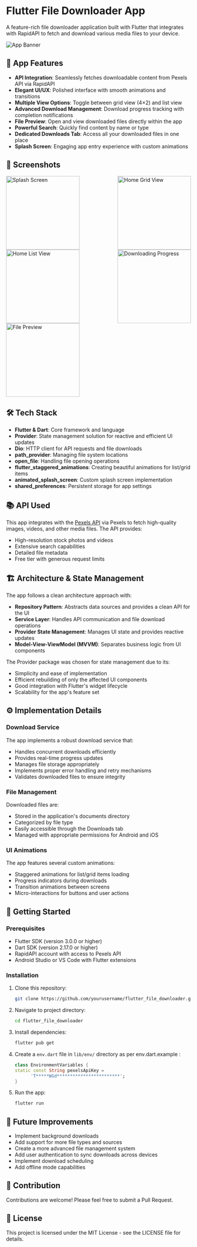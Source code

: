# Flutter File Downloader App

A feature-rich file downloader application built with Flutter that integrates with RapidAPI to fetch and download various media files to your device.

![App Banner](https://via.placeholder.com/800x200)

## 📱 App Features

- **API Integration**: Seamlessly fetches downloadable content from Pexels API via RapidAPI
- **Elegant UI/UX**: Polished interface with smooth animations and transitions
- **Multiple View Options**: Toggle between grid view (4×2) and list view
- **Advanced Download Management**: Download progress tracking with completion notifications
- **File Preview**: Open and view downloaded files directly within the app
- **Powerful Search**: Quickly find content by name or type
- **Dedicated Downloads Tab**: Access all your downloaded files in one place
- **Splash Screen**: Engaging app entry experience with custom animations

## 📸 Screenshots

<div style="display: flex; flex-wrap: wrap; justify-content: space-between;">
  <img src="/screenshots/splash_screen.png" width="200" alt="Splash Screen">
  <img src="/screenshots/home_grid_view.png" width="200" alt="Home Grid View">
  <img src="/screenshots/home_list_view.png" width="200" alt="Home List View">
  <img src="/screenshots/downloading_progress.png" width="200" alt="Downloading Progress">
  <img src="/screenshots/file_preview.png" width="200" alt="File Preview">
</div>



## 🛠️ Tech Stack

- **Flutter & Dart**: Core framework and language
- **Provider**: State management solution for reactive and efficient UI updates
- **Dio**: HTTP client for API requests and file downloads
- **path_provider**: Managing file system locations
- **open_file**: Handling file opening operations
- **flutter_staggered_animations**: Creating beautiful animations for list/grid items
- **animated_splash_screen**: Custom splash screen implementation
- **shared_preferences**: Persistent storage for app settings

## 📚 API Used

This app integrates with the [Pexels API](https://api.pexels.com/v1/) via Pexels to fetch high-quality images, videos, and other media files. The API provides:

- High-resolution stock photos and videos
- Extensive search capabilities
- Detailed file metadata
- Free tier with generous request limits

## 🏗️ Architecture & State Management

The app follows a clean architecture approach with:

- **Repository Pattern**: Abstracts data sources and provides a clean API for the UI
- **Service Layer**: Handles API communication and file download operations
- **Provider State Management**: Manages UI state and provides reactive updates
- **Model-View-ViewModel (MVVM)**: Separates business logic from UI components

The Provider package was chosen for state management due to its:
- Simplicity and ease of implementation
- Efficient rebuilding of only the affected UI components
- Good integration with Flutter's widget lifecycle
- Scalability for the app's feature set

## ⚙️ Implementation Details

### Download Service

The app implements a robust download service that:
- Handles concurrent downloads efficiently
- Provides real-time progress updates
- Manages file storage appropriately
- Implements proper error handling and retry mechanisms
- Validates downloaded files to ensure integrity

### File Management

Downloaded files are:
- Stored in the application's documents directory
- Categorized by file type
- Easily accessible through the Downloads tab
- Managed with appropriate permissions for Android and iOS

### UI Animations

The app features several custom animations:
- Staggered animations for list/grid items loading
- Progress indicators during downloads
- Transition animations between screens
- Micro-interactions for buttons and user actions

## 🚀 Getting Started

### Prerequisites

- Flutter SDK (version 3.0.0 or higher)
- Dart SDK (version 2.17.0 or higher)
- RapidAPI account with access to Pexels API
- Android Studio or VS Code with Flutter extensions

### Installation

1. Clone this repository:
   ```bash
   git clone https://github.com/yourusername/flutter_file_downloader.git
   ```

2. Navigate to project directory:
   ```bash
   cd flutter_file_downloader
   ```

3. Install dependencies:
   ```bash
   flutter pub get
   ```

4. Create a `env.dart` file in `lib/env/` directory as per env.dart.example :
   ```dart
   class EnvironmentVariables {
   static const String pexelsApiKey =
         'T*****WGd************************';
   }
   ```

5. Run the app:
   ```bash
   flutter run
   ```

## 📝 Future Improvements

- Implement background downloads
- Add support for more file types and sources
- Create a more advanced file management system
- Add user authentication to sync downloads across devices
- Implement download scheduling
- Add offline mode capabilities

## 🤝 Contribution

Contributions are welcome! Please feel free to submit a Pull Request.

## 📄 License

This project is licensed under the MIT License - see the LICENSE file for details.
